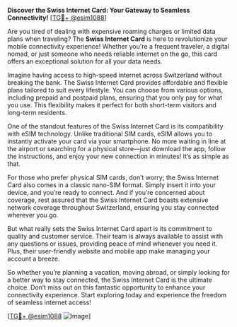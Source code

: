 **Discover the Swiss Internet Card: Your Gateway to Seamless Connectivity!** [[TG💪+ @esim1088](https://t.me/s/esim1088)]

Are you tired of dealing with expensive roaming charges or limited data plans when traveling? The **Swiss Internet Card** is here to revolutionize your mobile connectivity experience! Whether you're a frequent traveler, a digital nomad, or just someone who needs reliable internet on the go, this card offers an exceptional solution for all your data needs.

Imagine having access to high-speed internet across Switzerland without breaking the bank. The Swiss Internet Card provides affordable and flexible plans tailored to suit every lifestyle. You can choose from various options, including prepaid and postpaid plans, ensuring that you only pay for what you use. This flexibility makes it perfect for both short-term visitors and long-term residents.

One of the standout features of the Swiss Internet Card is its compatibility with eSIM technology. Unlike traditional SIM cards, eSIM allows you to instantly activate your card via your smartphone. No more waiting in line at the airport or searching for a physical store—just download the app, follow the instructions, and enjoy your new connection in minutes! It’s as simple as that.

For those who prefer physical SIM cards, don’t worry; the Swiss Internet Card also comes in a classic nano-SIM format. Simply insert it into your device, and you’re ready to connect. And if you’re concerned about coverage, rest assured that the Swiss Internet Card boasts extensive network coverage throughout Switzerland, ensuring you stay connected wherever you go.

But what really sets the Swiss Internet Card apart is its commitment to quality and customer service. Their team is always available to assist with any questions or issues, providing peace of mind whenever you need it. Plus, their user-friendly website and mobile app make managing your account a breeze.

So whether you’re planning a vacation, moving abroad, or simply looking for a better way to stay connected, the Swiss Internet Card is the ultimate choice. Don’t miss out on this fantastic opportunity to enhance your connectivity experience. Start exploring today and experience the freedom of seamless internet access!

[[TG💪+ @esim1088](https://t.me/s/esim1088) ![Image](https://i.postimg.cc/Y0z9fWf4/image.png)]